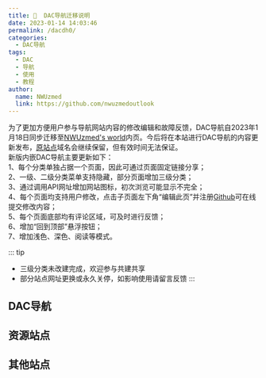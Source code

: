 ```yaml
---
title: 📣  DAC导航迁移说明
date: 2023-01-14 14:03:46
permalink: /dacdh0/
categories: 
  - DAC导航
tags: 
  - DAC
  - 导航
  - 使用
  - 教程
author: 
  name: NWUzmed
  link: https://github.com/nwuzmedoutlook
---
```


为了更加方便用户参与导航网站内容的修改编辑和故障反馈，DAC导航自2023年1月18日同步迁移至[NWUzmed's world](https://ccus.cf/dacdh0/)内页。今后将在本站进行DAC导航的内容更新发布，[原站点](https://nwuzmed.ga/)域名会继续保留，但有效时间无法保证。<br>
新版内嵌DAC导航主要更新如下：<br>
1、每个分类单独占据一个页面，因此可通过页面固定链接分享；<br>
2、一级、二级分类菜单支持隐藏，部分页面增加三级分类；<br>
3、通过调用API网址增加网站图标，初次浏览可能显示不完全；<br>
4、每个页面均支持用户修改，点击子页面左下角“编辑此页”并注册[Github](https://github.com/)可在线提交修改内容；<br>
5、每个页面底部均有评论区域，可及时进行反馈；<br>
6、增加“回到顶部”悬浮按钮；<br>
7、增加浅色、深色、阅读等模式。

<!-- more -->

::: tip
- 三级分类未改建完成，欢迎参与共建共享
- 部分站点网址更换或永久关停，如影响使用请留言反馈
:::

## DAC导航
<ClientOnly>
  <Card :cardData="cardData0" :cardListSize=4 carTitlColor="#000" carHoverColor="#000" />
</ClientOnly>

## 资源站点
<ClientOnly>
  <Card :cardData="cardData1" :cardListSize=4 carTitlColor="#000" carHoverColor="#000" />
</ClientOnly>

## 其他站点
<ClientOnly>
  <Card :cardData="cardData2" :cardListSize=4 carTitlColor="#000" carHoverColor="#000" />
</ClientOnly>

<script>
export default {
  data() {
    return {
      cardData0: [
{id: "0", cardSrc: "https://nwuzmed.ga/", cardImgSrc: "https://api.xinac.net/icon/?url=https://nwuzmed.ga/", cardName: "DAC导航1", cardContent: "改版前常用域名",},
{cardSrc: "https://nwuzmedoutlook.github.io/", cardImgSrc: "https://api.xinac.net/icon/?url=https://nwuzmedoutlook.github.io/", cardName: "DAC导航2", cardContent: "Github pages原生域名",},
{cardSrc: "https://dacdh.cf/", cardImgSrc: "https://api.xinac.net/icon/?url=https://dacdh.cf/", cardName: "DAC导航3", cardContent: "Netlify托管域名",},
{cardSrc: "https://dacdaohang.cf/", cardImgSrc: "https://api.xinac.net/icon/?url=https://dacdaohang.cf/", cardName: "DAC导航4", cardContent: "Vercel托管域名",},
{cardSrc: "https://dac-vercel.vercel.app/", cardImgSrc: "https://api.xinac.net/icon/?url=https://dac-vercel.vercel.app/", cardName: "DAC导航5", cardContent: "Vercel原生域名",},
{cardSrc: "https://dacdh.netlify.app/", cardImgSrc: "https://api.xinac.net/icon/?url=https://dacdh.netlify.app/", cardName: "DAC导航6", cardContent: "Netlify原生域名",},
{cardSrc: "https://www.pkzhidi.xyz/", cardImgSrc: "https://api.xinac.net/icon/?url=https://www.pkzhidi.xyz/", cardName: "皮卡之地", cardContent: "DAC协同共生的WordPress版导航-erkang",},
{cardSrc: "https://carbonx.netlify.app/", cardImgSrc: "https://api.xinac.net/icon/?url=https://carbonx.netlify.app/", cardName: "碳索|CO₂ 的前世今生！", cardContent: "[二氧化碳捕集利用]分支导航",},
      ],
      cardData1: [
{id: "1", cardSrc: "http://nwuzmed.ysepan.com/", cardImgSrc: "https://api.xinac.net/icon/?url=http://nwuzmed.ysepan.com/", cardName: "DAC导航的文件共享区", cardContent: "由永硕E盘提供存储服务",},
{cardSrc: "https://co2capture.cf/", cardImgSrc: "https://api.xinac.net/icon/?url=https://co2capture.cf/", cardName: "碳索 | CO₂的前世今生！", cardContent: "基于docsify+Github搭建的知识库",},
{cardSrc: "https://studyhard.cf/", cardImgSrc: "https://api.xinac.net/icon/?url=https://studyhard.cf/", cardName: "📚各大高校课程资源", cardContent: "高校课程资源共享计划",},
{cardSrc: "https://nwuzmedoutlook.github.io/career-plan/", cardImgSrc: "https://api.xinac.net/icon/?url=https://nwuzmedoutlook.github.io/career-plan/", cardName: "🎓留学保研考研就业", cardContent: "各大高校留学、保研、考研、就业经验分享",},
{cardSrc: "http://wiki.pkzhidi.xyz/", cardImgSrc: "https://api.xinac.net/icon/?url=http://wiki.pkzhidi.xyz/", cardName: "人生蓝图", cardContent: "Wiki共建知识库-erkang",},
      ],
      cardData2: [
{id: "2", cardSrc: "https://www.goooogle.cf/", cardImgSrc: "https://api.xinac.net/icon/?url=https://www.goooogle.cf/", cardName: "DAC-Search", cardContent: "简洁的多元搜索引擎，包含120个站点",},
{cardSrc: "https://toolkit.cf/", cardImgSrc: "https://api.xinac.net/icon/?url=https://toolkit.cf/", cardName: "DAC的奇妙世界", cardContent: "基于threejs.org的3D素材制作",},
{cardSrc: "https://qq-group.cf/", cardImgSrc: "https://api.xinac.net/icon/?url=https://qq-group.cf/", cardName: "DAC导航交流群", cardContent: "简洁的QQ群发布页，基于GitHub的README.md",},
{cardSrc: "https://support.qq.com/products/313460?", cardImgSrc: "https://api.xinac.net/icon/?url=https://support.qq.com/products/313460?", cardName: "DAC导航反馈平台", cardContent: "由腾讯兔小巢提供服务",},
{cardSrc: "http://www.dacbbs.cf/", cardImgSrc: "https://api.xinac.net/icon/?url=http://www.dacbbs.cf/", cardName: "DAC论坛", cardContent: "基于FreeWHA+Freenom+Typecho搭建",},
{cardSrc: "http://zmed.free.mbbs.cc/", cardImgSrc: "https://api.xinac.net/icon/?url=http://zmed.free.mbbs.cc/", cardName: "DACLUB", cardContent: "由MBBS论坛托管系统提供服务",},
{cardSrc: "https://csdn.cf/", cardImgSrc: "https://api.xinac.net/icon/?url=https://csdn.cf/", cardName: "DAC导航网站状态监控", cardContent: "基于UptimeRobot接口制作，检测频率5分钟",},
{cardSrc: "https://chat.getloli.com/room/@DAC%E5%AF%BC%E8%88%AA%E7%9A%84%E5%8C%BF%E5%90%8D%E7%95%99%E8%A8%80%E6%9D%BF", cardImgSrc: "https://api.xinac.net/icon/?url=https://chat.getloli.com/room/@DAC%E5%AF%BC%E8%88%AA%E7%9A%84%E5%8C%BF%E5%90%8D%E7%95%99%E8%A8%80%E6%9D%BF", cardName: "DAC导航匿名聊天器", cardContent: "基于GitHUb项目journey-ad/chat-room制作",},
      ],
    };
  },
};
</script>
